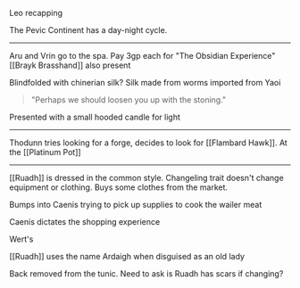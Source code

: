 Leo recapping

The Pevic Continent has a day-night cycle.

<hr>

Aru and Vrin go to the spa.
Pay 3gp each for "The Obsidian Experience"
[[Brayk Brasshand]] also present

Blindfolded with chinerian silk?
Silk made from worms imported from Yaoi

>"Perhaps we should loosen you up with the stoning."

Presented with a small hooded candle for light

<hr>

Thodunn tries looking for a forge, decides to look for [[Flambard Hawk]].
At the [[Platinum Pot]] 

<hr>

[[Ruadh]] is dressed in the common style.
	Changeling trait doesn't change equipment or clothing.
Buys some clothes from the market.

Bumps into Caenis trying to pick up supplies to cook the wailer meat

Caenis dictates the shopping experience

Wert's

[[Ruadh]] uses the name Ardaigh when disguised as an old lady

Back removed from the tunic.
	Need to ask is Ruadh has scars if changing?